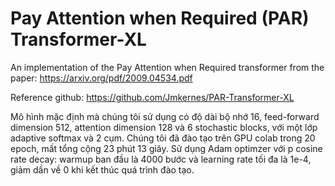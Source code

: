 # **P**ay **A**ttention when **R**equired (PAR) Transformer-XL


An implementation of the Pay Attention when Required transformer from the paper: https://arxiv.org/pdf/2009.04534.pdf

Reference github: https://github.com/Jmkernes/PAR-Transformer-XL

Mô hình mặc định mà chúng tôi sử dụng có độ dài bộ nhớ 16, feed-forward dimension 512, attention dimension 128 và 6 stochastic blocks, với một lớp adaptive softmax  và 2 cụm. Chúng tôi đã đào tạo trên GPU colab trong 20 epoch, mất tổng cộng 23 phút 13 giây. Sử dụng Adam optimzer với p cosine rate decay: warmup ban đầu là 4000 bước và learning rate tối đa là 1e-4, giảm dần về 0 khi kết thúc quá trình đào tạo.
